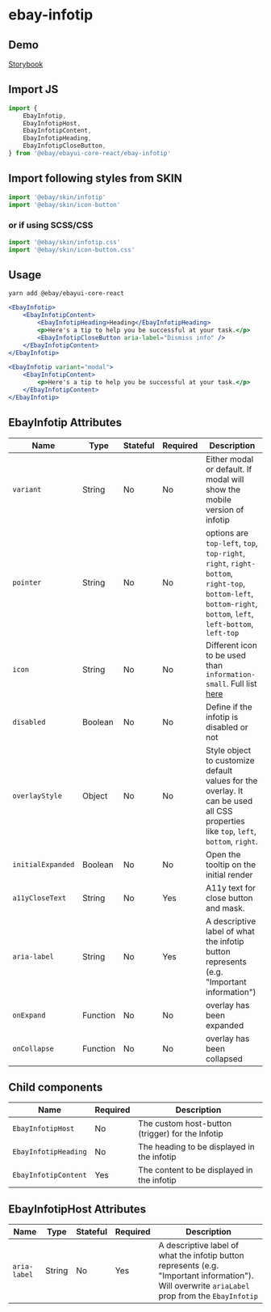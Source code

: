 # ebay-infotip

## Demo

[Storybook](https://opensource.ebay.com/ebayui-core-react/main/?path=/story/ebay-infotip--default-infotip)

## Import JS

```jsx harmony
import {
    EbayInfotip,
    EbayInfotipHost,
    EbayInfotipContent,
    EbayInfotipHeading,
    EbayInfotipCloseButton,
} from '@ebay/ebayui-core-react/ebay-infotip'
```

## Import following styles from SKIN
```jsx harmony
import '@ebay/skin/infotip'
import '@ebay/skin/icon-button'
```

### or if using SCSS/CSS
```jsx harmony
import '@ebay/skin/infotip.css'
import '@ebay/skin/icon-button.css'
```

## Usage

```
yarn add @ebay/ebayui-core-react
```

```jsx harmony
<EbayInfotip>
    <EbayInfotipContent>
        <EbayInfotipHeading>Heading</EbayInfotipHeading>
        <p>Here's a tip to help you be successful at your task.</p>
        <EbayInfotipCloseButton aria-label="Dismiss info" />
    </EbayInfotipContent>
</EbayInfotip>
```

```jsx harmony
<EbayInfotip variant="modal">
    <EbayInfotipContent>
        <p>Here's a tip to help you be successful at your task.</p>
    </EbayInfotipContent>
</EbayInfotip>
```

## EbayInfotip Attributes

| Name              | Type     | Stateful | Required | Description                                                                                                                                                  |
| ----------------- | -------- | -------- | -------- | ------------------------------------------------------------------------------------------------------------------------------------------------------------ |
| `variant`         | String   | No       | No       | Either modal or default. If modal will show the mobile version of infotip                                                                                    |
| `pointer`         | String   | No       | No       | options are `top-left`, `top`, `top-right`, `right`, `right-bottom`, `right-top`, `bottom-left`, `bottom-right`, `bottom`, `left`, `left-bottom`, `left-top` |
| `icon`            | String   | No       | No       | Different icon to be used than `information-small`. Full list [here](https://ebay.github.io/skin/ds6/index.html#icon)                                        |
| `disabled`        | Boolean  | No       | No       | Define if the infotip is disabled or not                                                                                                                     |
| `overlayStyle`    | Object   | No       | No       | Style object to customize default values for the overlay. It can be used all CSS properties like `top`, `left`, `bottom`, `right`.                           |
| `initialExpanded` | Boolean  | No       | No       | Open the tooltip on the initial render                                                                                                                       |
| `a11yCloseText`   | String   | No       | Yes      | A11y text for close button and mask.                                                                                                                         |
| `aria-label`      | String   | No       | Yes      | A descriptive label of what the infotip button represents (e.g. "Important information")
| `onExpand`        | Function | No       | No       | overlay has been expanded                                                                                                                                    |
| `onCollapse`      | Function | No       | No       | overlay has been collapsed                                                                                                                                   |

## Child components

Name | Required | Description
--- | --- | ---
`EbayInfotipHost`    | No | The custom host-button (trigger) for the Infotip
`EbayInfotipHeading` | No | The heading to be displayed in the infotip
`EbayInfotipContent` | Yes | The content to be displayed in the infotip

## EbayInfotipHost Attributes

| Name              | Type     | Stateful | Required | Description                                                                                                                                                  |
| ----------------- | -------- | -------- | -------- | ------------------------------------------------------------------------------------------------------------------------------------------------------------ |
| `aria-label`      | String   | No       | Yes      | A descriptive label of what the infotip button represents (e.g. "Important information"). Will overwrite `ariaLabel` prop from the `EbayInfotip`
